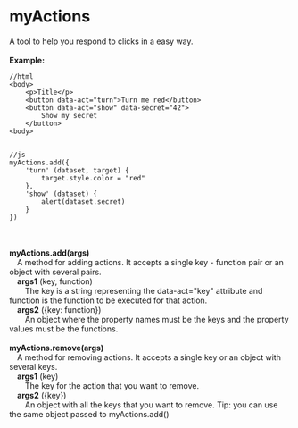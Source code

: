 # myActions
A tool to help you respond to clicks in a easy way.  
<br/>
**Example:** 
```
//html
<body>
	<p>Title</p>
	<button data-act="turn">Turn me red</button>
	<button data-act="show" data-secret="42">
		Show my secret
	</button>
<body>


//js
myActions.add({
	'turn' (dataset, target) {
		target.style.color = "red"
	},
	'show' (dataset) {
		alert(dataset.secret)
	}
})

```

<br/><br/>**myActions.add(args)**  
&ensp;&ensp;A method for adding actions. It accepts a single key - function pair or an object with several pairs.
<br/>&ensp;&ensp;**args1** (key, function)  
&ensp;&ensp;&ensp;&ensp;The key is a string representing the data-act="key" attribute and function is the function to be executed for that action.
<br/>&ensp;&ensp;**args2** ({key: function})  
&ensp;&ensp;&ensp;&ensp;An object where the property names must be the keys and the property values must be the functions.
<br/><br/>**myActions.remove(args)**  
&ensp;&ensp;A method for removing actions. It accepts a single key or an object with several keys.
<br/>&ensp;&ensp;**args1** (key)  
&ensp;&ensp;&ensp;&ensp;The key for the action that you want to remove.
<br/>&ensp;&ensp;**args2** ({key})  
&ensp;&ensp;&ensp;&ensp;An object with all the keys that you want to remove. Tip: you can use the same object passed to myActions.add()
<br/>